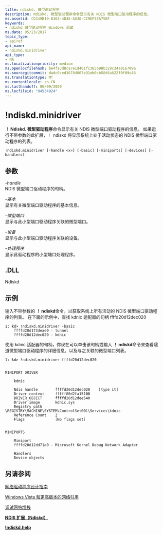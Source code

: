 ```yaml
---
title: ndiskd. 微型驱动程序
description: Ndiskd. 微型驱动程序命令显示有关 NDIS 微型端口驱动程序的信息。
ms.assetid: CD349B10-8363-4D48-A830-CC9EF5EA75BF
keywords:
- ndiskd 微型驱动程序 Windows 调试
ms.date: 05/23/2017
topic_type:
- apiref
api_name:
- ndiskd.minidriver
api_type:
- NA
ms.localizationpriority: medium
ms.openlocfilehash: be4fa3d8ca7e1d401fc365b98b329c34a016709a
ms.sourcegitcommit: dadc9ced1670d667e31eb0cb58d6a622f0f09c46
ms.translationtype: MT
ms.contentlocale: zh-CN
ms.lasthandoff: 06/09/2020
ms.locfileid: "84534924"
---
```

# <a name="ndiskdminidriver"></a>!ndiskd.minidriver


**！ Ndiskd. 微型驱动程序**命令显示有关 NDIS 微型端口驱动程序的信息。 如果运行不带参数的此扩展，！ ndiskd 将显示系统上处于活动状态的 NDIS 微型端口驱动程序的列表。

```console
!ndiskd.minidriver [-handle <x>] [-basic] [-miniports] [-devices] [-handlers] 
```

## <a name="span-idddk__devobj_dbgspanspan-idddk__devobj_dbgspanparameters"></a><span id="ddk__devobj_dbg"></span><span id="DDK__DEVOBJ_DBG"></span>参数


<span id="_______-handle______"></span><span id="_______-HANDLE______"></span>*-handle*   
NDIS 微型端口驱动程序的句柄。

<span id="_______-basic______"></span><span id="_______-BASIC______"></span>*-基本*   
显示有关微型端口驱动程序的基本信息。

<span id="_______-miniports______"></span><span id="_______-MINIPORTS______"></span>*-微型端口*   
显示与此小型端口驱动程序关联的微型端口。

<span id="_______-devices______"></span><span id="_______-DEVICES______"></span>*-设备*   
显示与此小型端口驱动程序关联的设备。

<span id="_______-handlers______"></span><span id="_______-HANDLERS______"></span>*-处理程序*   
显示此驱动程序的小型端口处理程序。

## <a name="span-iddllspanspan-iddllspandll"></a><span id="DLL"></span><span id="dll"></span>.DLL


Ndiskd

<a name="examples"></a>示例
--------

输入不带参数的 **！ ndiskd**命令，以获取系统上所有活动的 NDIS 微型端口驱动程序的列表。 在下面的示例中，查找 kdnic 适配器的句柄 ffffd20d12dec020

```console
1: kd> !ndiskd.minidriver -basic
    ffffd20d173deae0 - tunnel
    ffffd20d12dec020 - kdnic
```

使用 kdnic 适配器的句柄，你现在可以单击该句柄或输入 **！ ndiskd**命令来查看隧道微型端口驱动程序的详细信息，以及与之关联的微型端口列表。

```console
1: kd> !ndiskd.minidriver ffffd20d12dec020


MINIPORT DRIVER

    kdnic

    Ndis handle        ffffd20d12dec020    [type it]
    Driver context     fffff80d2fa15100
    DRIVER_OBJECT      ffffd20d12dee540
    Driver image       kdnic.sys
    Registry path      \REGISTRY\MACHINE\SYSTEM\ControlSet001\Services\kdnic
    Reference Count    2
    Flags              [No flags set]


MINIPORTS

    Miniport                                                                    
    ffffd20d12dd71a0 - Microsoft Kernel Debug Network Adapter

    Handlers
    Device objects
```

## <a name="span-idsee_alsospansee-also"></a><span id="see_also"></span>另请参阅


[网络驱动程序设计指南](https://docs.microsoft.com/windows-hardware/drivers/network/index)

[Windows Vista 和更高版本的网络引用](https://docs.microsoft.com/windows-hardware/drivers/ddi/_netvista/)

[调试网络堆栈](https://channel9.msdn.com/Shows/Defrag-Tools/Defrag-Tools-175-Debugging-the-Network-Stack)

[**NDIS 扩展（Ndiskd）**](ndis-extensions--ndiskd-dll-.md)

[**!ndiskd.help**](-ndiskd-help.md)

 

 






